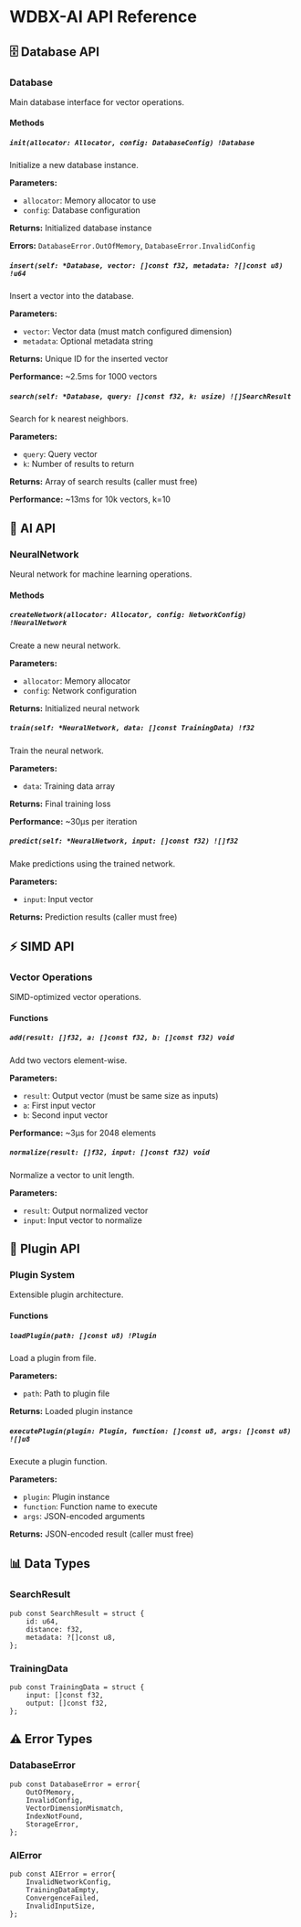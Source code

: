 # WDBX-AI API Reference

## 🗄️ Database API

### Database
Main database interface for vector operations.

#### Methods

##### `init(allocator: Allocator, config: DatabaseConfig) !Database`
Initialize a new database instance.

**Parameters:**
- `allocator`: Memory allocator to use
- `config`: Database configuration

**Returns:** Initialized database instance

**Errors:** `DatabaseError.OutOfMemory`, `DatabaseError.InvalidConfig`

##### `insert(self: *Database, vector: []const f32, metadata: ?[]const u8) !u64`
Insert a vector into the database.

**Parameters:**
- `vector`: Vector data (must match configured dimension)
- `metadata`: Optional metadata string

**Returns:** Unique ID for the inserted vector

**Performance:** ~2.5ms for 1000 vectors

##### `search(self: *Database, query: []const f32, k: usize) ![]SearchResult`
Search for k nearest neighbors.

**Parameters:**
- `query`: Query vector
- `k`: Number of results to return

**Returns:** Array of search results (caller must free)

**Performance:** ~13ms for 10k vectors, k=10

## 🧠 AI API

### NeuralNetwork
Neural network for machine learning operations.

#### Methods

##### `createNetwork(allocator: Allocator, config: NetworkConfig) !NeuralNetwork`
Create a new neural network.

**Parameters:**
- `allocator`: Memory allocator
- `config`: Network configuration

**Returns:** Initialized neural network

##### `train(self: *NeuralNetwork, data: []const TrainingData) !f32`
Train the neural network.

**Parameters:**
- `data`: Training data array

**Returns:** Final training loss

**Performance:** ~30μs per iteration

##### `predict(self: *NeuralNetwork, input: []const f32) ![]f32`
Make predictions using the trained network.

**Parameters:**
- `input`: Input vector

**Returns:** Prediction results (caller must free)

## ⚡ SIMD API

### Vector Operations
SIMD-optimized vector operations.

#### Functions

##### `add(result: []f32, a: []const f32, b: []const f32) void`
Add two vectors element-wise.

**Parameters:**
- `result`: Output vector (must be same size as inputs)
- `a`: First input vector
- `b`: Second input vector

**Performance:** ~3μs for 2048 elements

##### `normalize(result: []f32, input: []const f32) void`
Normalize a vector to unit length.

**Parameters:**
- `result`: Output normalized vector
- `input`: Input vector to normalize

## 🔌 Plugin API

### Plugin System
Extensible plugin architecture.

#### Functions

##### `loadPlugin(path: []const u8) !Plugin`
Load a plugin from file.

**Parameters:**
- `path`: Path to plugin file

**Returns:** Loaded plugin instance

##### `executePlugin(plugin: Plugin, function: []const u8, args: []const u8) ![]u8`
Execute a plugin function.

**Parameters:**
- `plugin`: Plugin instance
- `function`: Function name to execute
- `args`: JSON-encoded arguments

**Returns:** JSON-encoded result (caller must free)

## 📊 Data Types

### SearchResult
```zig
pub const SearchResult = struct {
    id: u64,
    distance: f32,
    metadata: ?[]const u8,
};
```

### TrainingData
```zig
pub const TrainingData = struct {
    input: []const f32,
    output: []const f32,
};
```

## ⚠️ Error Types

### DatabaseError
```zig
pub const DatabaseError = error{
    OutOfMemory,
    InvalidConfig,
    VectorDimensionMismatch,
    IndexNotFound,
    StorageError,
};
```

### AIError
```zig
pub const AIError = error{
    InvalidNetworkConfig,
    TrainingDataEmpty,
    ConvergenceFailed,
    InvalidInputSize,
};
```
